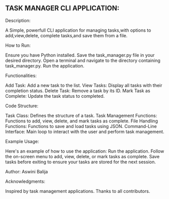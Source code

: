 TASK MANAGER CLI APPLICATION:
----------------------------
Description:

A Simple, powerfull CLI application for managing tasks,with options to add,view,delete,
complete tasks,and save them from a file.

How to Run:

Ensure you have Python installed.
Save the task_manager.py file in your desired directory.
Open a terminal and navigate to the directory containing task_manager.py.
Run the application.

Functionalities:

Add Task: Add a new task to the list.
View Tasks: Display all tasks with their completion status.
Delete Task: Remove a task by its ID.
Mark Task as Complete: Update the task status to completed.

Code Structure:

Task Class: Defines the structure of a task.
Task Management Functions: Functions to add, view, delete, and mark tasks as complete.
File Handling Functions: Functions to save and load tasks using JSON.
Command-Line Interface: Main loop to interact with the user and perform task management.

Example Usage:

Here's an example of how to use the application:
Run the application.
Follow the on-screen menu to add, view, delete, or mark tasks as complete.
Save tasks before exiting to ensure your tasks are stored for the next session.

Author:
Aswini Balija

Acknowledgments:

Inspired by task management applications.
Thanks to all contributors.


